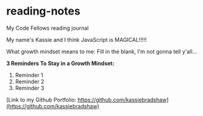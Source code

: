 # reading-notes

My Code Fellows reading journal

My name's Kassie and I think JavaScript is MAGICAL!!!!!

What growth mindset means to me: Fill in the blank, I'm not gonna tell y'all...

**3 Reminders To Stay in a Growth Mindset:**

1. Reminder 1
2. Reminder 2
3. Reminder 3

[Link to my Github Portfolio: https://github.com/kassiebradshaw](https://github.com/kassiebradshaw)
